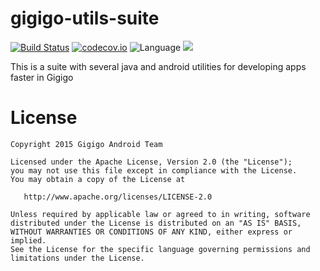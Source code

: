 # gigigo-utils-suite

[![Build Status](https://travis-ci.org/Gigigo-Android-Devs/gigigo-utils-suite.svg?branch=master)](https://travis-ci.org/Gigigo-Android-Devs/gigigo-utils-suite) 
[![codecov.io](https://codecov.io/github/Gigigo-Android-Devs/gigigo-utils-suite/coverage.svg?branch=master)](https://codecov.io/github/Gigigo-Android-Devs/gigigo-utils-suite)
![Language](https://img.shields.io/badge/Language-Android-brightgreen.svg)
[![](https://jitpack.io/v/Gigigo-Android-Devs/gigigo-utils-suite.svg)](https://jitpack.io/#Gigigo-Android-Devs/gigigo-utils-suite)


This is a suite with several java and android utilities for developing apps faster in Gigigo

License
=======

    Copyright 2015 Gigigo Android Team

    Licensed under the Apache License, Version 2.0 (the "License");
    you may not use this file except in compliance with the License.
    You may obtain a copy of the License at

       http://www.apache.org/licenses/LICENSE-2.0

    Unless required by applicable law or agreed to in writing, software
    distributed under the License is distributed on an "AS IS" BASIS,
    WITHOUT WARRANTIES OR CONDITIONS OF ANY KIND, either express or implied.
    See the License for the specific language governing permissions and
    limitations under the License.
